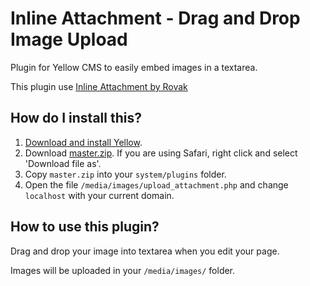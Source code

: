 # Inline Attachment - Drag and Drop Image Upload

Plugin for Yellow CMS to easily embed images in a textarea. 

This plugin use [Inline Attachment by Rovak](http://git.razko.nl/InlineAttachment/)

## How do I install this?

1. [Download and install Yellow](https://github.com/datenstrom/yellow/).
2. Download [master.zip](https://github.com/nibreh/yellow-plugin-inline-attachment/archive/master.zip). If you are using Safari, right click and select 'Download file as'.
3. Copy `master.zip` into your `system/plugins` folder.
4. Open the file `/media/images/upload_attachment.php` and change `localhost` with your current domain.

## How to use this plugin?

Drag and drop your image into textarea when you edit your page. 

Images will be uploaded in your `/media/images/` folder.

